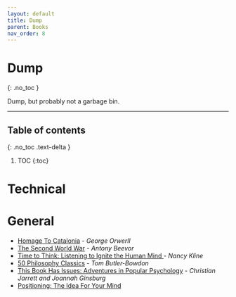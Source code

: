 ```yaml
---
layout: default
title: Dump
parent: Books
nav_order: 8
---
```


# Dump
{: .no_toc }

Dump, but probably not a garbage bin.

---

## Table of contents
{: .no_toc .text-delta }

1. TOC
{:toc}

# Technical

# General

- [Homage To Catalonia](https://www.goodreads.com/book/show/9646.Homage_to_Catalonia) - *George Orwerll*
- [The Second World War](https://www.goodreads.com/book/show/13528287-the-second-world-war) - *Antony Beevor*
- [Time to Think: Listening to Ignite the Human Mind ](https://www.amazon.in/Time-Think-Listening-Ignite-Human-ebook/dp/B005OVTZJC) - *Nancy Kline*
- [50 Philosophy Classics](https://www.amazon.in/50-Philosophy-Classics/dp/1473655420/) - *Tom Butler-Bowdon*
- [This Book Has Issues: Adventures in Popular Psychology](https://www.amazon.in/This-Book-Has-Issues-Adventures/dp/0826479782) - *Christian Jarrett and Joannah Ginsburg*
- [Positioning: The Idea For Your Mind](https://twitter.com/patrick_oshag/status/1398610524187807744)
